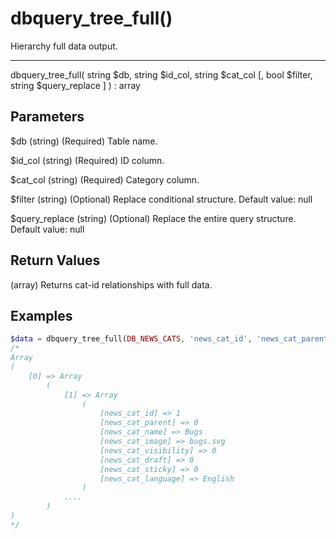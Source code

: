 # dbquery_tree_full()

Hierarchy full data output.

---

dbquery_tree_full( string $db, string $id_col, string $cat_col [, bool $filter, string $query_replace ] ) : array

## Parameters

$db (string) (Required) Table name.

$id_col (string) (Required) ID column.

$cat_col (string) (Required) Category column.

$filter (string) (Optional) Replace conditional structure. Default value: null

$query_replace (string) (Optional) Replace the entire query structure. Default value: null

## Return Values

(array) Returns cat-id relationships with full data.

## Examples

```php
$data = dbquery_tree_full(DB_NEWS_CATS, 'news_cat_id', 'news_cat_parent');
/*
Array
(
    [0] => Array
        (
            [1] => Array
                (
                    [news_cat_id] => 1
                    [news_cat_parent] => 0
                    [news_cat_name] => Bugs
                    [news_cat_image] => bugs.svg
                    [news_cat_visibility] => 0
                    [news_cat_draft] => 0
                    [news_cat_sticky] => 0
                    [news_cat_language] => English
                )
            ....
        )
)
*/
```
